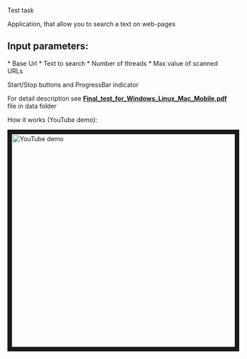 Test task

Application, that allow you to search a text on web-pages
<h2>Input parameters:</h2>
* Base Url
* Text to search
* Number of threads
* Max value of scanned URLs

Start/Stop buttons and ProgressBar indicator

For detail description see <a href="../../raw/master/data/Final_test_for_Windows_Linux_Mac_Mobile.pdf"><b>Final_test_for_Windows_Linux_Mac_Mobile.pdf</b></a> file in data folder

How it works (YouTube demo):

<a href="http://www.youtube.com/watch?feature=player_embedded&v=ZJIlR3A9m8I
" target="_blank"><img src="http://img.youtube.com/vi/ZJIlR3A9m8I/0.jpg"
alt="YouTube demo" width="640" height="480" border="10" /></a>